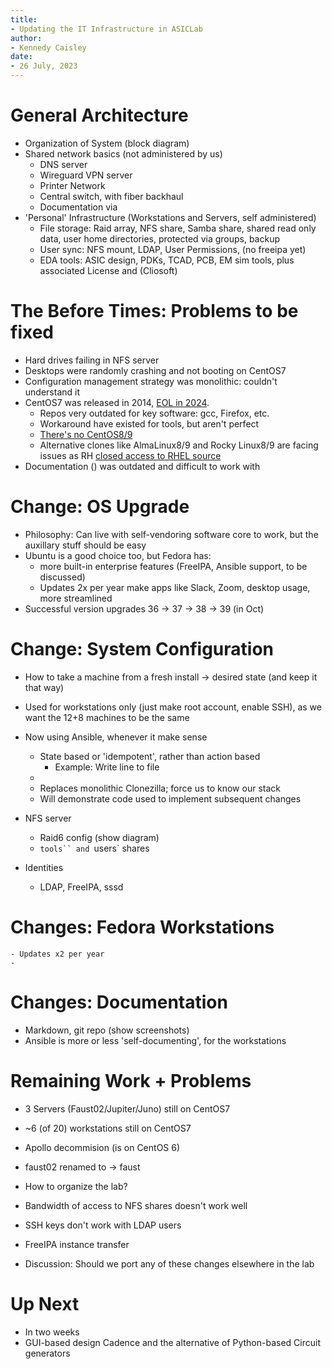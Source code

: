 ```yaml
---
title:
- Updating the IT Infrastructure in ASICLab
author:
- Kennedy Caisley
date:
- 26 July, 2023
---
```




# General Architecture

- Organization of System (block diagram)
- Shared network basics (not administered by us)
    - DNS server
    - Wireguard VPN server
    - Printer Network
    - Central switch, with fiber backhaul
    - Documentation via 
- 'Personal' Infrastructure (Workstations and Servers, self administered)
    - File storage: Raid array, NFS share, Samba share, shared read only data, user home directories, protected via groups, backup
    - User sync: NFS mount, LDAP, User Permissions, (no freeipa yet)
    - EDA tools: ASIC design, PDKs, TCAD, PCB, EM sim tools, plus associated License and (Cliosoft)

# The Before Times: Problems to be fixed

- Hard drives failing in NFS server
- Desktops were randomly crashing and not booting on CentOS7
- Configuration management strategy was monolithic: couldn't understand it
- CentOS7 was released in 2014, [EOL in 2024](https://en.wikipedia.org/wiki/Red_Hat_Enterprise_Linux#RHEL_7).
    - Repos very outdated for key software: gcc, Firefox, etc.
    - Workaround have existed for tools, but aren't perfect
    - [There's no CentOS8/9](https://arstechnica.com/gadgets/2020/12/centos-shifts-from-red-hat-unbranded-to-red-hat-beta/)
    - Alternative clones like AlmaLinux8/9 and Rocky Linux8/9 are facing issues as RH [closed access to RHEL source](https://www.redhat.com/en/blog/furthering-evolution-centos-stream)
- Documentation () was outdated and difficult to work with

# Change: OS Upgrade
- Philosophy: Can live with self-vendoring software core to work, but the auxillary stuff should be easy
- Ubuntu is a good choice too, but Fedora has:
    - more built-in enterprise features (FreeIPA, Ansible support, to be discussed)
    - Updates 2x per year make apps like Slack, Zoom, desktop usage, more streamlined
- Successful version upgrades 36 -> 37 -> 38 -> 39 (in Oct)


# Change: System Configuration
- How to take a machine from a fresh install -> desired state (and keep it that way)
- Used for workstations only (just make root account, enable SSH), as we want the 12+8 machines to be the same
- Now using Ansible, whenever it make sense
    - State based or 'idempotent', rather than action based
        - Example: Write line to file
    - 
    - Replaces monolithic Clonezilla; force us to know our stack
    - Will demonstrate code used to implement subsequent changes

- NFS server
    - Raid6 config (show diagram)
    - `tools`` and `users` shares
- Identities
    - LDAP, FreeIPA, sssd

# Changes: Fedora Workstations
    - Updates x2 per year
    - 

# Changes: Documentation
- Markdown, git repo (show screenshots)
- Ansible is more or less 'self-documenting', for the workstations

# Remaining Work + Problems
- 3 Servers (Faust02/Jupiter/Juno) still on CentOS7
- ~6 (of 20) workstations still on CentOS7
- Apollo decommision (is on CentOS 6)
- faust02 renamed to -> faust
- How to organize the lab? 
- Bandwidth of access to NFS shares doesn't work well
- SSH keys don't work with LDAP users

- FreeIPA instance transfer
- Discussion: Should we port any of these changes elsewhere in the lab

# Up Next
- In two weeks
- GUI-based design Cadence and the alternative of Python-based Circuit generators

